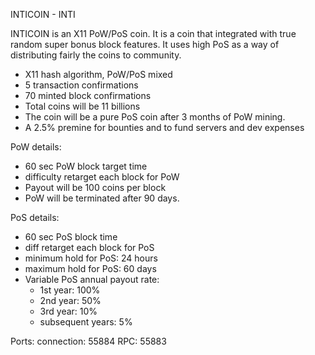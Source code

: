 INTICOIN - INTI

INTICOIN is an X11 PoW/PoS coin. It is a coin that integrated with true random super bonus block features. It uses high PoS as a way of distributing fairly the coins to community.

- X11 hash algorithm, PoW/PoS mixed
- 5 transaction confirmations
- 70 minted block confirmations
- Total coins will be 11 billions
- The coin will be a pure PoS coin after 3 months of PoW mining.
- A 2.5% premine for bounties and to fund servers and dev expenses

PoW details:
- 60 sec PoW block target time
- difficulty retarget each block for PoW
- Payout will be 100 coins per block
- PoW will be terminated after 90 days.

PoS details:
- 60 sec PoS block time
- diff retarget each block for PoS
- minimum hold for PoS: 24 hours
- maximum hold for PoS: 60 days
- Variable PoS annual payout rate:
	- 1st year: 100%
	- 2nd year: 50%
	- 3rd year: 10%
	- subsequent years: 5%

Ports:
connection:	55884
RPC:		55883
